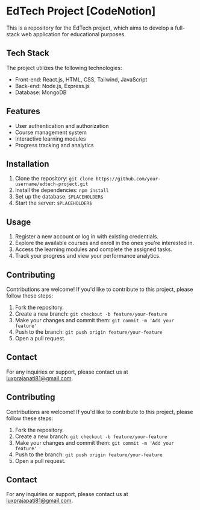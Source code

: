 # EdTech Project [CodeNotion]

This is a repository for the EdTech project, which aims to develop a full-stack web application for educational purposes.

## Tech Stack

The project utilizes the following technologies:

- Front-end: React.js, HTML, CSS, Tailwind, JavaScript
- Back-end: Node.js, Express.js
- Database: MongoDB

## Features

- User authentication and authorization
- Course management system
- Interactive learning modules
- Progress tracking and analytics

## Installation

1. Clone the repository: `git clone https://github.com/your-username/edtech-project.git`
2. Install the dependencies: `npm install`
3. Set up the database: `$PLACEHOLDER$`
4. Start the server: `$PLACEHOLDER$`

## Usage

1. Register a new account or log in with existing credentials.
2. Explore the available courses and enroll in the ones you're interested in.
3. Access the learning modules and complete the assigned tasks.
4. Track your progress and view your performance analytics.

## Contributing

Contributions are welcome! If you'd like to contribute to this project, please follow these steps:

1. Fork the repository.
2. Create a new branch: `git checkout -b feature/your-feature`
3. Make your changes and commit them: `git commit -m 'Add your feature'`
4. Push to the branch: `git push origin feature/your-feature`
5. Open a pull request.

## Contact

For any inquiries or support, please contact us at luxprajapati81@gmail.com.

## Contributing

Contributions are welcome! If you'd like to contribute to this project, please follow these steps:

1. Fork the repository.
2. Create a new branch: `git checkout -b feature/your-feature`
3. Make your changes and commit them: `git commit -m 'Add your feature'`
4. Push to the branch: `git push origin feature/your-feature`
5. Open a pull request.

## Contact

For any inquiries or support, please contact us at luxprajapati81@gmail.com.
